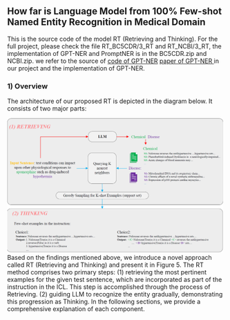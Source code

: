 ## How far is Language Model from 100% Few-shot Named Entity Recognition in Medical Domain
This is the source code of the model RT (Retrieving and Thinking). For the full project, please check the file RT_BC5CDR/3_RT and RT_NCBI/3_RT, the implementation of GPT-NER  and PromptNER is in the BC5CDR.zip and NCBI.zip.
we refer to the source of [code of GPT-NER](https://github.com/ShuheWang1998/GPT-NER) [paper of GPT-NER ](https://arxiv.org/abs/2304.10428) in our project and the implementation of GPT-NER.

### 1) Overview

The architecture of our proposed RT is depicted in the diagram below.   It consists of two major parts:

<img src="https://github.com/ToneLi/RT-Retrieving-and-Thinking/blob/main/RT_framework.png" width="500"/>
Based on the findings mentioned above, we introduce a novel approach called RT (Retrieving and Thinking) and present it in Figure 5. The RT
method comprises two primary steps: (1) retrieving the most pertinent examples for the given test sentence, which are incorporated as part of the instruction 
in the ICL. This step is accomplished through the process of Retrieving. (2) guiding LLM to recognize the entity gradually, demonstrating this
progression as Thinking. In the following sections, we provide a comprehensive explanation of each component.
